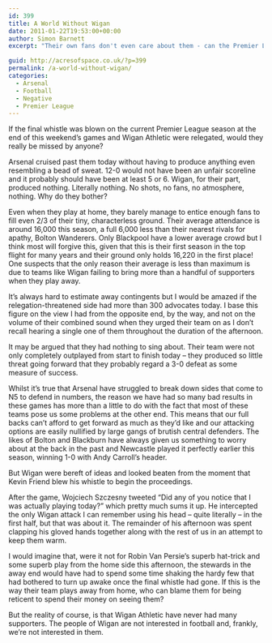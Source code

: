 ```yaml
---
id: 399
title: A World Without Wigan
date: 2011-01-22T19:53:00+00:00
author: Simon Barnett
excerpt: "Their own fans don't even care about them - can the Premier League do without Wigan Athletic?"

guid: http://acresofspace.co.uk/?p=399
permalink: /a-world-without-wigan/
categories:
  - Arsenal
  - Football
  - Negative
  - Premier League
---
```

If the final whistle was blown on the current Premier League season at the end of this weekend&#8217;s games and Wigan Athletic were relegated, would they really be missed by anyone?

Arsenal cruised past them today without having to produce anything even resembling a bead of sweat. 12-0 would not have been an unfair scoreline and it probably should have been at least 5 or 6. Wigan, for their part, produced nothing. Literally nothing. No shots, no fans, no atmosphere, nothing. Why do they bother?

Even when they play at home, they barely manage to entice enough fans to fill even 2/3 of their tiny, characterless ground. Their average attendance is around 16,000 this season, a full 6,000 less than their nearest rivals for apathy, Bolton Wanderers. Only Blackpool have a lower average crowd but I think most will forgive this, given that this is their first season in the top flight for many years and their ground only holds 16,220 in the first place! One suspects that the only reason their average is less than maximum is due to teams like Wigan failing to bring more than a handful of supporters when they play away.

It&#8217;s always hard to estimate away contingents but I would be amazed if the relegation-threatened side had more than 300 advocates today. I base this figure on the view I had from the opposite end, by the way, and not on the volume of their combined sound when they urged their team on as I don&#8217;t recall hearing a single one of them throughout the duration of the afternoon.

It may be argued that they had nothing to sing about. Their team were not only completely outplayed from start to finish today &#8211; they produced so little threat going forward that they probably regard a 3-0 defeat as some measure of success.

Whilst it&#8217;s true that Arsenal have struggled to break down sides that come to N5 to defend in numbers, the reason we have had so many bad results in these games has more than a little to do with the fact that most of these teams pose us some problems at the other end. This means that our full backs can&#8217;t afford to get forward as much as they&#8217;d like and our attacking options are easily nullified by large gangs of brutish central defenders. The likes of Bolton and Blackburn have always given us something to worry about at the back in the past and Newcastle played it perfectly earlier this season, winning 1-0 with Andy Carroll&#8217;s header.

But Wigan were bereft of ideas and looked beaten from the moment that Kevin Friend blew his whistle to begin the proceedings.

After the game, Wojciech Szczesny tweeted &#8220;Did any of you notice that I was actually playing today?&#8221; which pretty much sums it up. He intercepted the only Wigan attack I can remember using his head &#8211; quite literally &#8211; in the first half, but that was about it. The remainder of his afternoon was spent clapping his gloved hands together along with the rest of us in an attempt to keep them warm.

I would imagine that, were it not for Robin Van Persie&#8217;s superb hat-trick and some superb play from the home side this afternoon, the stewards in the away end would have had to spend some time shaking the hardy few that had bothered to turn up awake once the final whistle had gone. If this is the way their team plays away from home, who can blame them for being reticent to spend their money on seeing them?

But the reality of course, is that Wigan Athletic have never had many supporters. The people of Wigan are not interested in football and, frankly, we&#8217;re not interested in them.
